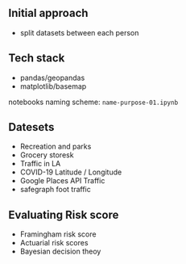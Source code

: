## Initial approach

- split datasets between each person

## Tech stack

- pandas/geopandas
- matplotlib/basemap

notebooks naming scheme: `name-purpose-01.ipynb`

## Datesets

- Recreation and parks
- Grocery storesk
- Traffic in LA
- COVID-19 Latitude / Longitude
- Google Places API Traffic
- safegraph foot traffic

## Evaluating Risk score

- Framingham risk score
- Actuarial risk scores 
- Bayesian decision theoy
